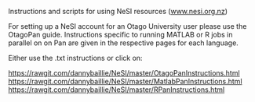 Instructions and scripts for using NeSI resources (www.nesi.org.nz)

For setting up a NeSI account for an Otago University user please use the OtagoPan guide. Instructions specific to running MATLAB or R jobs in parallel on on Pan are given in the respective pages for each language.

Either use the .txt instructions or click on:

https://rawgit.com/dannybaillie/NeSI/master/OtagoPanInstructions.html
https://rawgit.com/dannybaillie/NeSI/master/MatlabPanInstructions.html
https://rawgit.com/dannybaillie/NeSI/master/RPanInstructions.html
